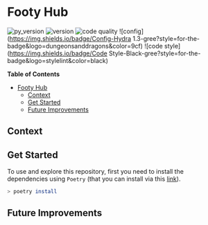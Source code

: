 # Footy Hub
![py_version](https://img.shields.io/badge/python-^3.9-blue?style=for-the-badge&logo=python&logoColor=9cf) ![version](https://img.shields.io/badge/version-0.1.0-gree?style=for-the-badge&logo=semver) ![code quality](https://img.shields.io/badge/code_quality-A-51C62B?style=for-the-badge&logo=codeforces&logoColor=9cf) ![config](https://img.shields.io/badge/Config-Hydra 1.3-gree?style=for-the-badge&logo=dungeonsanddragons&color=9cf) ![code style](https://img.shields.io/badge/Code Style-Black-gree?style=for-the-badge&logo=stylelint&color=black) 

<!-- markdown-toc start - Don't edit this section. Run M-x markdown-toc-refresh-toc -->
**Table of Contents**

- [Footy Hub](#footy-hub)
    - [Context](#context)
    - [Get Started](#get-started)
    - [Future Improvements](#future-improvements)

<!-- markdown-toc end -->

## Context

## Get Started
To use and explore this repository, first you need to install the dependencies using `Poetry` (that you can install via this [link](https://python-poetry.org/docs/)).

``` sh
> poetry install
```

## Future Improvements
